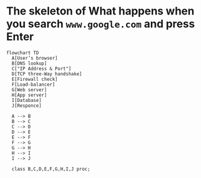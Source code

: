 # The skeleton of What happens when you search ```www.google.com``` and press Enter

```mermaid
flowchart TD
  A[User’s browser]
  B[DNS lookup]
  C["IP Address & Port"]
  D[TCP three‑Way handshake]
  E[Firewall check]
  F[Load-balancer]
  G[Web server]
  H[App server]
  I[Database]
  J[Responce]

  A --> B
  B --> C
  C --> D
  D --> E
  E --> F
  F --> G
  G --> H
  H --> I
  I --> J

  class B,C,D,E,F,G,H,I,J proc;
  ```


